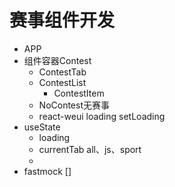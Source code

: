 # 赛事组件开发
- APP
- 组件容器Contest
    - ContestTab
    - ContestList
        - ContestItem
    - NoContest无赛事
    - react-weui loading setLoading
- useState
    - loading
    - currentTab all、js、sport
    - 
- fastmock []